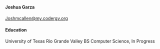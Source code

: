 #### Joshua Garza <h4>
Joshmcallen@my.codergv.org

#### Education <h4>

University of Texas Rio Grande Valley
BS Computer Science, In Progress
